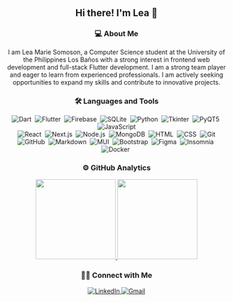 <div align="center">
  <h2>Hi there! I'm Lea 👋</h2>
</div>

<div align="center">
  <h3>💻 About Me</h3>
  <p>
    I am Lea Marie Somoson, a Computer Science student at the University of the Philippines Los Baños with a strong interest in frontend web development and full-stack Flutter development. I am a strong team player and eager to learn from experienced professionals. I am actively seeking opportunities to expand my skills and contribute to innovative projects.
  </p>
</div>

<div align="center">
  <h3>🛠 Languages and Tools</h3>
    <img src="https://img.shields.io/badge/-Dart-0175C2?style=flat&logo=dart&logoColor=white" alt="Dart">&nbsp;
    <img src="https://img.shields.io/badge/-Flutter-02569B?style=flat&logo=flutter&logoColor=white" alt="Flutter">&nbsp;
    <img src="https://img.shields.io/badge/-Firebase-FFCA28?style=flat&logo=firebase&logoColor=white" alt="Firebase">&nbsp;
    <img src="https://img.shields.io/badge/-SQLite-003B57?style=flat&logo=sqlite&logoColor=white" alt="SQLite">&nbsp;
    <img src="https://img.shields.io/badge/-Python-3776AB?style=flat&logo=python&logoColor=white" alt="Python">&nbsp;
    <img src="https://img.shields.io/badge/-Tkinter-3C3C6C?style=flat&logo=tkinter&logoColor=white" alt="Tkinter">&nbsp;
    <img src="https://img.shields.io/badge/-PyQT5-41C4F3?style=flat&logo=PyQT&logoColor=white" alt="PyQT5">&nbsp;
    <img src="https://img.shields.io/badge/-JavaScript-F7DF1E?style=flat&logo=javascript&logoColor=white" alt="JavaScript"><br>
    <img src="https://img.shields.io/badge/-React-61DAFB?style=flat&logo=react&logoColor=white" alt="React">&nbsp;
    <img src="https://img.shields.io/badge/-Next.js-000000?style=flat&logo=next.js&logoColor=white" alt="Next.js">&nbsp;
    <img src="https://img.shields.io/badge/-Node.js-8CC84B?style=flat&logo=node.js&logoColor=white" alt="Node.js">&nbsp;
    <img src="https://img.shields.io/badge/-MongoDB-47A248?style=flat&logo=mongodb&logoColor=white" alt="MongoDB">&nbsp;
    <img src="https://img.shields.io/badge/-HTML-E34F26?style=flat&logo=HTML5&logoColor=white" alt="HTML">&nbsp;
    <img src="https://img.shields.io/badge/-CSS-1572B6?style=flat&logo=CSS3&logoColor=white" alt="CSS">&nbsp;
    <img src="https://img.shields.io/badge/-Git-F05032?style=flat&logo=git&logoColor=white" alt="Git"><br>
    <img src="https://img.shields.io/badge/-GitHub-181717?style=flat&logo=github&logoColor=white" alt="GitHub">&nbsp;
    <img src="https://img.shields.io/badge/-Markdown-05122A?style=flat&logo=markdown&logoColor=white" alt="Markdown">&nbsp;
    <img src="https://img.shields.io/badge/-MUI-007FFF?style=flat&logo=mui&logoColor=white" alt="MUI">&nbsp;
    <img src="https://img.shields.io/badge/-Bootstrap-563D7C?style=flat&logo=bootstrap&logoColor=white" alt="Bootstrap">&nbsp;
    <img src="https://img.shields.io/badge/-Figma-F24E1E?style=flat&logo=figma&logoColor=white" alt="Figma">&nbsp;
    <img src="https://img.shields.io/badge/-Insomnia-6C44FF?style=flat&logo=insomnia&logoColor=white" alt="Insomnia">&nbsp;
    <img src="https://img.shields.io/badge/-Docker-2496ED?style=flat&logo=docker&logoColor=white" alt="Docker">&nbsp;
</div>

<div align="center">
  <h3>⚙️ GitHub Analytics</h3>
  <a href="https://github.com/lbsomoson">
    <img height="180em" src="https://github-readme-stats-eight-theta.vercel.app/api?username=lbsomoson&show_icons=true&theme=great-gatsby&include_all_commits=true&count_private=true&rank_icon=percentile"/>
    <img height="180em" src="https://github-readme-stats-eight-theta.vercel.app/api/top-langs/?username=lbsomoson&layout=compact&langs_count=8&theme=great-gatsby&include_all_commits=true&count_private=true"/>
  </a>
</div>

<div align="center">
  <h3>🤝🏻 Connect with Me</h3>
  <a href="https://www.linkedin.com/in/lea-somoson/">
    <img src="https://img.shields.io/badge/LinkedIn-0077B5?style=for-the-badge&logo=linkedin&logoColor=white" alt="LinkedIn">
  </a>
  <a href="https://mail.google.com/mail/?view=cm&fs=1&to=lbsomoson1@up.edu.ph">
    <img src="https://img.shields.io/badge/GMAIL-EA4335?style=for-the-badge&logo=gmail&logoColor=white" alt="Gmail">
  </a>
</div>
